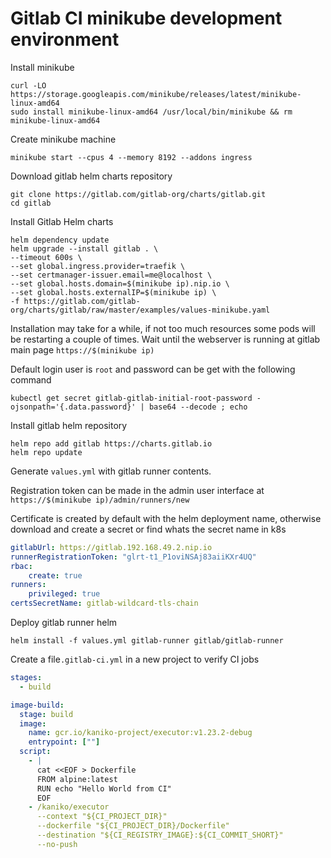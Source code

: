 # Gitlab CI minikube development environment

Install minikube

```
curl -LO https://storage.googleapis.com/minikube/releases/latest/minikube-linux-amd64
sudo install minikube-linux-amd64 /usr/local/bin/minikube && rm minikube-linux-amd64
```

Create minikube machine

```
minikube start --cpus 4 --memory 8192 --addons ingress
```

Download gitlab helm charts repository

```
git clone https://gitlab.com/gitlab-org/charts/gitlab.git
cd gitlab
```

Install Gitlab Helm charts

```
helm dependency update
helm upgrade --install gitlab . \
--timeout 600s \
--set global.ingress.provider=traefik \
--set certmanager-issuer.email=me@localhost \
--set global.hosts.domain=$(minikube ip).nip.io \
--set global.hosts.externalIP=$(minikube ip) \
-f https://gitlab.com/gitlab-org/charts/gitlab/raw/master/examples/values-minikube.yaml
```

Installation may take for a while, if not too much resources some pods will be restarting a couple of times. Wait until the webserver is running at gitlab main page `https://$(minikube ip)`

Default login user is `root` and password can be get with the following command

```
kubectl get secret gitlab-gitlab-initial-root-password -ojsonpath='{.data.password}' | base64 --decode ; echo
```

Install gitlab helm repository

```
helm repo add gitlab https://charts.gitlab.io
helm repo update
```

Generate `values.yml` with gitlab runner contents.

Registration token can be made in the admin user interface at  `https://$(minikube ip)/admin/runners/new`

Certificate is created by default with the helm deployment name, otherwise download and create a secret or find whats the secret name in k8s

```yaml
gitlabUrl: https://gitlab.192.168.49.2.nip.io
runnerRegistrationToken: "glrt-t1_P1oviNSAj83aiiKXr4UQ"
rbac:
    create: true
runners:
    privileged: true
certsSecretName: gitlab-wildcard-tls-chain
```

Deploy gitlab runner helm

```
helm install -f values.yml gitlab-runner gitlab/gitlab-runner
```

Create a file`.gitlab-ci.yml` in a new project to verify  CI jobs

```yaml
stages:
  - build

image-build:
  stage: build
  image:
    name: gcr.io/kaniko-project/executor:v1.23.2-debug
    entrypoint: [""]
  script:
    - |
      cat <<EOF > Dockerfile
      FROM alpine:latest
      RUN echo "Hello World from CI"
      EOF
    - /kaniko/executor
      --context "${CI_PROJECT_DIR}"
      --dockerfile "${CI_PROJECT_DIR}/Dockerfile"
      --destination "${CI_REGISTRY_IMAGE}:${CI_COMMIT_SHORT}"
      --no-push
```
